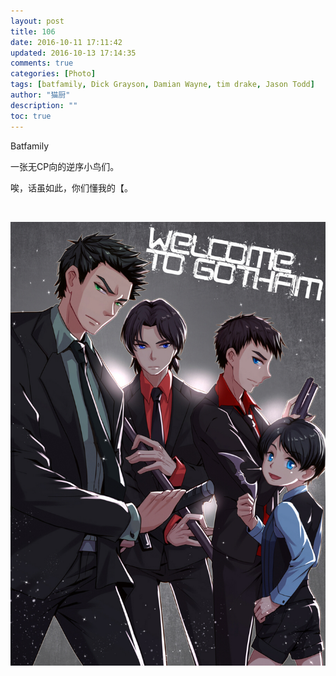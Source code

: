 ```yaml
---
layout: post
title: 106
date: 2016-10-11 17:11:42
updated: 2016-10-13 17:14:35
comments: true
categories: [Photo]
tags: [batfamily, Dick Grayson, Damian Wayne, tim drake, Jason Todd]
author: "猫厨"
description: ""
toc: true
---
```


<p>Batfamily </p> 
<p>一张无CP向的逆序小鸟们。</p> 
<p>唉，话虽如此，你们懂我的【。</p> 
<p><br /></p>

![](https://raw.githubusercontent.com/alicewish/meowchain247/master/img_cVZNdzJtQk9JV2RKcEF5YlBxR2FSTWVRTW9hNGFkOTZnbkpWVy9QejFWcERhVERKU282eDl3PT0.jpg)